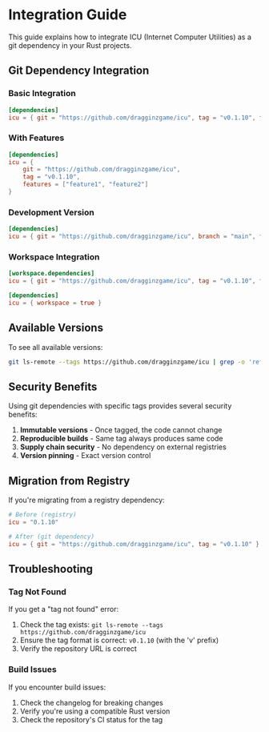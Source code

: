 # Integration Guide

This guide explains how to integrate ICU (Internet Computer Utilities) as a git dependency in your Rust projects.

## Git Dependency Integration

### Basic Integration

```toml
[dependencies]
icu = { git = "https://github.com/dragginzgame/icu", tag = "v0.1.10", features = [] }
```

### With Features

```toml
[dependencies]
icu = { 
    git = "https://github.com/dragginzgame/icu", 
    tag = "v0.1.10", 
    features = ["feature1", "feature2"] 
}
```

### Development Version

```toml
[dependencies]
icu = { git = "https://github.com/dragginzgame/icu", branch = "main", features = [] }
```

### Workspace Integration

```toml
[workspace.dependencies]
icu = { git = "https://github.com/dragginzgame/icu", tag = "v0.1.10", features = [] }

[dependencies]
icu = { workspace = true }
```

## Available Versions

To see all available versions:

```bash
git ls-remote --tags https://github.com/dragginzgame/icu | grep -o 'refs/tags/v.*' | sed 's/refs\/tags\///' | sort -V
```

## Security Benefits

Using git dependencies with specific tags provides several security benefits:

1. **Immutable versions** - Once tagged, the code cannot change
2. **Reproducible builds** - Same tag always produces same code
3. **Supply chain security** - No dependency on external registries
4. **Version pinning** - Exact version control

## Migration from Registry

If you're migrating from a registry dependency:

```toml
# Before (registry)
icu = "0.1.10"

# After (git dependency)
icu = { git = "https://github.com/dragginzgame/icu", tag = "v0.1.10" }
```

## Troubleshooting

### Tag Not Found

If you get a "tag not found" error:

1. Check the tag exists: `git ls-remote --tags https://github.com/dragginzgame/icu`
2. Ensure the tag format is correct: `v0.1.10` (with the 'v' prefix)
3. Verify the repository URL is correct

### Build Issues

If you encounter build issues:

1. Check the changelog for breaking changes
2. Verify you're using a compatible Rust version
3. Check the repository's CI status for the tag
